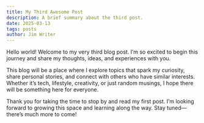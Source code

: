 ```yaml
---
title: My Third Awesome Post
description: A brief summary about the third post.
date: 2025-03-13
tags: posts
author: Jim Writer
---
```


Hello world! Welcome to my very third blog post. I’m so excited to begin this journey and share my thoughts, ideas, and experiences with you.

This blog will be a place where I explore topics that spark my curiosity, share personal stories, and connect with others who have similar interests. Whether it’s tech, lifestyle, creativity, or just random musings, I hope there will be something here for everyone.

Thank you for taking the time to stop by and read my first post. I’m looking forward to growing this space and learning along the way. Stay tuned—there’s much more to come!


